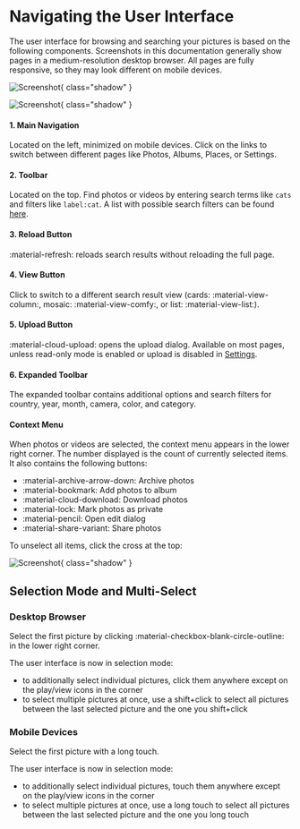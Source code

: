 # Navigating the User Interface

The user interface for browsing and searching your pictures is based on the following components. Screenshots in this documentation generally show pages in a medium-resolution desktop browser. All pages are fully responsive, so they may look different on mobile devices.

![Screenshot](img/nav1edited-dark.jpg){ class="shadow" }

![Screenshot](img/nav2edited-dark.jpg){ class="shadow" }

#### 1. Main Navigation ####

Located on the left, minimized on mobile devices.
Click on the links to switch between different pages like Photos, Albums, Places, or Settings.

#### 2. Toolbar ####

Located on the top. Find photos or videos by entering search terms like `cats` and filters like `label:cat`. A list with possible search filters can be found [here](search/filters.md).

#### 3. Reload Button ####

:material-refresh: reloads search results without reloading the full page.

#### 4. View Button ####

Click to switch to a different search result view (cards: :material-view-column:, mosaic: :material-view-comfy:, or list: :material-view-list:).

#### 5. Upload Button ####

:material-cloud-upload: opens the upload dialog. Available on most pages, unless read-only mode is enabled or upload is disabled in [Settings](settings/general.md).

#### 6. Expanded Toolbar ####

The expanded toolbar contains additional options and search filters for country, year, month, camera, color, and category.

#### Context Menu ####

When photos or videos are selected, the context menu appears in the lower right corner. 
The number displayed is the count of currently selected items.
It also contains the following buttons:

* :material-archive-arrow-down: Archive photos
* :material-bookmark: Add photos to album
* :material-cloud-download: Download photos
* :material-lock: Mark photos as private
* :material-pencil: Open edit dialog
* :material-share-variant: Share photos

To unselect all items, click the cross at the top:

![Screenshot](img/nav3edited-light.jpg){ class="shadow" }

## Selection Mode and Multi-Select ##

### Desktop Browser ###

Select the first picture by clicking :material-checkbox-blank-circle-outline: in the lower right corner.

The user interface is now in selection mode:

- to additionally select individual pictures, click them anywhere except on the play/view icons in the corner
- to select multiple pictures at once, use a shift+click to select all pictures between the last selected picture and the one you shift+click

### Mobile Devices ###

Select the first picture with a long touch.

The user interface is now in selection mode:

- to additionally select individual pictures, touch them anywhere except on the play/view icons in the corner
- to select multiple pictures at once, use a long touch to select all pictures between the last selected picture and the one you long touch
